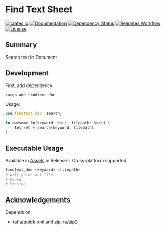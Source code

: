 # Find Text Sheet

[![crates.io](https://img.shields.io/crates/v/findtext_doc?label=latest)](https://crates.io/crates/findtext_doc)
[![Documentation](https://docs.rs/findtext_doc/badge.svg?version=latest)](https://docs.rs/findtext_doc/latest)
[![Dependency Status](https://deps.rs/crate/findtext_doc/latest/status.svg)](https://deps.rs/crate/findtext_doc/latest)
[![Releases Workflow](https://github.com/nabbisen/findtext-doc-rs/actions/workflows/release.yml/badge.svg)](https://github.com/nabbisen/findtext-doc-rs/actions/workflows/)
[![License](https://img.shields.io/github/license/nabbisen/findtext-doc-rs)](https://github.com/nabbisen/findtext-doc-rs/blob/main/LICENSE)

## Summary

Search text in Document

## Development

First, add dependency:

```sh
cargo add findtext_doc
```

Usage:

```rust
use findtext_doc::search;

fn awesome_fn(keyword: &str, filepath: &str) {
    let ret = search(keyword, filepath);
}
```

## Executable Usage

Available in [Assets](https://github.com/nabbisen/findtext-doc-rs/releases/latest) in Releases. Cross-platform supported.

```sh
findtext_doc <keyword> <filepath>
# will print out like:
# Found.
# Missing.
```

## Acknowledgements

Depends on:

- [tafia/quick-xml](https://github.com/tafia/quick-xml) and [zip-rs/zip2](https://github.com/zip-rs/zip2)
